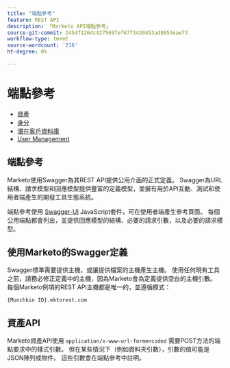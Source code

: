```yaml
---
title: "端點參考"
feature: REST API
description: 「Marketo API端點參考」
source-git-commit: 2454f126dc4275697ef6773420453ad8853eae73
workflow-type: tm+mt
source-wordcount: '216'
ht-degree: 0%

---
```



# 端點參考

- [資產](https://developer.adobe.com/marketo-apis/api/asset/)
- [身分](https://developer.adobe.com/marketo-apis/api/identity/)
- [潛在客戶資料庫](https://developer.adobe.com/marketo-apis/api/mapi/)
- [User Management](https://developer.adobe.com/marketo-apis/api/user/)

## 端點參考

Marketo使用Swagger為其REST API提供公用介面的正式定義。 Swagger為URL結構、請求模型和回應模型提供豐富的定義模型，並擁有用於API互動、測試和使用者端產生的開發工具生態系統。

端點參考使用 [Swagger-UI](https://swagger.io/tools/swagger-ui/) JavaScript套件，可在使用者端產生參考頁面。 每個公用端點都會列出，並提供回應模型的結構、必要的請求引數，以及必要的請求模型。

## 使用Marketo的Swagger定義

Swagger標準需要提供主機，或讓提供檔案的主機產生主機。 使用任何現有工具之前，請務必修正定義中的主機，因為Marketo會為定義提供空白的主機引數。 每個Marketo例項的REST API主機都是唯一的，並遵循模式：

`{Munchkin ID}.mktorest.com`

## 資產API

Marketo資產API使用 `application/x-www-url-formencoded` 需要POST方法的端點要求中的樣式引數。 但在某些情況下（例如資料夾引數），引數的值可能是JSON陣列或物件。 這些引數會在端點參考中註明。
